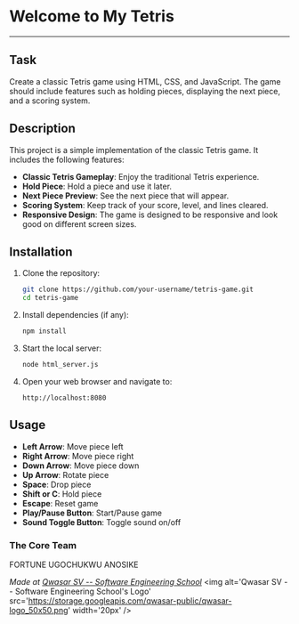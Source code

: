# Welcome to My Tetris
***

## Task

Create a classic Tetris game using HTML, CSS, and JavaScript. The game should include features such as holding pieces, displaying the next piece, and a scoring system.

## Description

This project is a simple implementation of the classic Tetris game. It includes the following features:
- **Classic Tetris Gameplay**: Enjoy the traditional Tetris experience.
- **Hold Piece**: Hold a piece and use it later.
- **Next Piece Preview**: See the next piece that will appear.
- **Scoring System**: Keep track of your score, level, and lines cleared.
- **Responsive Design**: The game is designed to be responsive and look good on different screen sizes.

## Installation

1. Clone the repository:
   ```sh
   git clone https://github.com/your-username/tetris-game.git
   cd tetris-game
   ```

2. Install dependencies (if any):
   ```sh
   npm install
   ```

3. Start the local server:
   ```sh
   node html_server.js
   ```

4. Open your web browser and navigate to:
   ```
   http://localhost:8080
   ```

## Usage

- **Left Arrow**: Move piece left
- **Right Arrow**: Move piece right
- **Down Arrow**: Move piece down
- **Up Arrow**: Rotate piece
- **Space**: Drop piece
- **Shift or C**: Hold piece
- **Escape**: Reset game
- **Play/Pause Button**: Start/Pause game
- **Sound Toggle Button**: Toggle sound on/off

### The Core Team
FORTUNE UGOCHUKWU ANOSIKE 

<span><i>Made at <a href='https://qwasar.io'>Qwasar SV -- Software Engineering School</a></i></span>
<span><img alt='Qwasar SV -- Software Engineering School's Logo' src='https://storage.googleapis.com/qwasar-public/qwasar-logo_50x50.png' width='20px' /></span>
